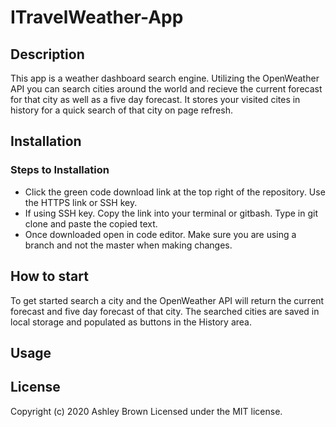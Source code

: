 # ITravelWeather-App

## Description 

This app is a weather dashboard search engine. Utilizing the OpenWeather API you can search cities around the world and recieve the current forecast for that city as well as a five day forecast. It stores your visited cites in history for a quick search of that city on page refresh. 

## Installation

### Steps  to Installation 
* Click the green code download link at the top right of the repository. Use the HTTPS link or SSH key.
* If using SSH key. Copy the link into your terminal or gitbash. Type in git clone and paste the copied text. 
* Once downloaded open in code editor. Make sure you are using a branch and not the master when making changes. 

## How to start 
To get started search a city and the OpenWeather API will return the current forecast and five day forecast of that city. The searched cities are saved in local storage and populated as buttons in the History area. 


## Usage 



## License

Copyright (c) 2020 Ashley Brown 
Licensed under the MIT license. 